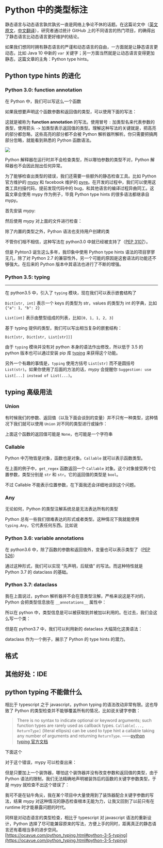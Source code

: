 # Python 中的类型标注

静态语言与动态语言孰优孰劣一直是网络上争论不休的话题。在这篇论文中（[英文原文](https://cacm.acm.org/magazines/2017/10/221326-a-large-scale-study-of-programming-languages-and-code-quality-in-github/abstract)，[中文翻译](https://www.zcfy.cc/article/a-large-scale-study-of-programming-languages-and-code-quality-in-github)），研究者通过统计 GitHub 上的不同语言的热门项目，的确得出了静态语言比动态语言更好维护的结论。


如果我们想同时拥有静态语言的严谨和动态语言的自由，一方面就是让静态语言更动态，比如 Java 10 中新的 `var` 关键字；另一方面当然就是让动态语言变得更加静态，这篇文章的主角：Python type hints。


## Python type hints 的进化


### Python 3.0: function annotation


在 Python 中，我们可以写这么一个函数


如果我想要声明这个函数参数和返回值的类型，可以使用下面的写法：


这就是被称为 **function annotation** 的写法。使用冒号 `:` 加类型名来代表参数的类型，使用箭头 `->` 加类型表示返回值的类型。理解这种写法的关键就是，把高亮的部分都忽略，这些高亮的部分都不会被 Python 解析器所解析。你只需要把搞两部分忽略，就能看到熟悉的 Python 函数语法。


![](https://i.loli.net/2019/05/06/5ccfe8af55408.jpg#align=left&display=inline&height=76&margin=%5Bobject%20Object%5D&originHeight=76&originWidth=372&status=done&style=none&width=372)


Python 解释器在运行时并不会检查类型，所以哪怕参数的类型不对，Python 解释器也不会因此抛出任何异常。


为了能够检查出类型的错误，我们还需要一些额外的静态检查工具。比如 Python 官方维护的 [mypy](https://github.com/python/mypy) 和 facebook 维护的 [pyre](https://github.com/facebook/pyre-check)。在开发的过程中，我们可以使用这类工具扫描代码，提前发现代码中的 bug，和其他语言的编译过程异曲同工。这篇文章会使用 mypy 作为例子，毕竟 Python type hints 的很多语法都继承自 mypy。


首先安装 mypy:


然后使用 mypy 对上面的文件进行检查：


除了内置的类型之外，Python 语法也支持用户创建的类


不管你们相不相信，这种写法在 python3.0 中就已经被支持了（[PEP 3107](https://www.python.org/dev/peps/pep-3107/)）。


但是 Pyhton3 诞生这么多年，我印象中使用 Python type hints 语法的项目寥寥无几，除了对 Python 2.7 的兼容性外，另一个可能的原因是这套语法的功能还不够强大。在后来的 Python 版本中其语法也进行了不断的增强。


### Python 3.5: typing

---

在 python3.5 中，引入了 `typing` 模块，现在我们可以表示嵌套结构了


`Dict[str, int]` 表示一个 keys 的类型为 str，values 的类型为 int 的字典，比如 `{"a": 1, "b": 2}`


`List[int]` 表示由整型组成的列表，比如`[0, 1, 1, 2, 3]`


基于 typing 提供的类型，我们可以写出相当复杂的嵌套结构：


`Dict[str, Dict[str, List[str]]]`


由于 `typing` 模块并没有对 python 本身的语法作出修改，所以低于 3.5 的 python 版本也可以通过安装 pip 库 [typing](https://pypi.org/project/typing/) 来获得这个功能。


另外一个有趣的事情是，`typing` 使用方括号 `List[str]` 而不是圆括号 `List(str)`。如果你使用了后面的方法的话，mypy 会提醒你 `Suggestion: use List[...] instead of List(...)`。


## typing 高级用法


### Union


有时候我们的参数、返回值（以及下面会谈到的变量）并不只有一种类型，这种情况下我们就可以使用 `Union` 对不同的类型进行或操作：


上面这个函数的返回值可能是 `None`，也可能是一个字符串


### Callable


Python 中万物皆是对象，函数也是对象。`Callable` 就可以表示函数类型。


在上面的例子中，`get_regex` 函数返回一个 `Callable` 对象。这个对象接受两个位置参数，类型分别是 `str` 和 `str`。它的返回值的类型是 `bool`。


不过 Callable 不能表示位置参数，在下面我还会详细地谈到这个问题。


### Any


无论如何，Python 的类型注解系统总是无法表达所有的类型


Python 总有一些我们很难表达的形式或者类型。这种情况下我就能使用 `typing.Any`，它代表任何东西。比如说


### Python 3.6: variable annotations


在 python3.6 中，除了函数的参数和返回值外，变量也可以表示类型了（[PEP 526](https://www.python.org/dev/peps/pep-0526/)）


通过这种形式，我们可以实现 “先声明，后赋值” 的写法。而这种特性就是 Python 3.7 的 dataclass 的基础。


### Python 3.7: dataclass


我在上面说过，python 解析器并不会在意类型注解，严格来说这是不对的，Python 会把类型信息放在 `__annotations__` 属性中：


所以在 python 中，类型信息是可以被获取到并被加以利用的。在过去，我们会这么写一个类：


但是在 python3.7 中，我们可以利用新的 dataclass 大幅简化这类语法：


dataclass 作为一个例子，展示了 Python 的 type hints 的潜力。


## 格式


## 其他好处：IDE


## python typing 不能做什么


相比于 typescript 之于 javascript，python typing 的语法改动非常有限。这也导致了 Python 的类型检查并不能够覆盖所有的情况，比如说关键字参数：


> There is no syntax to indicate optional or keyword arguments; such function types are rarely used as callback types. `Callable[..., ReturnType]` (literal ellipsis) can be used to type hint a callable taking any number of arguments and returning `ReturnType`.
> ——[python typing 官方文档](https://docs.python.org/3.7/library/typing.html#typing.Callable)



下面这个


对于这个错误，mypy 可以检查出来：


但是只要加上一个装饰器，哪怕这个装饰器并没有改变参数和返回值的类型，由于 Python 语法的限制，我们无法精确地声明被装饰后的函数的关键字参数类型，于是 mypy 就检查不出这个错误了：


我可不是在钻牛角尖，我在某个项目中大量使用到了装饰器配合关键字参数的写法，结果 mypy 对这种情况的静态检查根本无能为力，让我又回到了以前只有在 runtime 时才能暴露问题的时代。


同样是对动态语言的类型检查，相比于 typescript 对 javascript 语法的重新设计，Python 选择了尽可能兼容原来的写法，方便上手的同时，距离真正的静态语言还有着相当多的进步空间。
[https://ocavue.com/python_typing.html#python-3-5-typing](https://ocavue.com/python_typing.html#python-3-5-typing)
